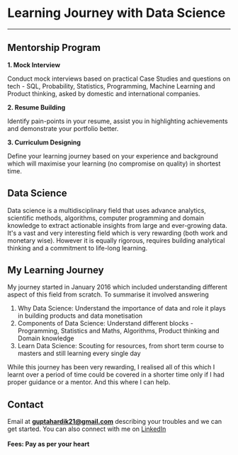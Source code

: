 # Learning Journey with Data Science
---
## Mentorship Program

<p style="font-weight:bold"> 1. Mock Interview </p><p>Conduct mock interviews based on practical Case Studies and questions on tech - SQL, Probability, Statistics, Programming, Machine Learning and Product thinking, asked by domestic and international companies.</p>
<p style="font-weight:bold"> 2. Resume Building </p><p>Identify pain-points in your resume, assist you in highlighting achievements and demonstrate your portfolio better.</p>
<p style="font-weight:bold"> 3. Curriculum Designing </p><p>Define your learning journey based on your experience and background which will maximise your learning (no compromise on quality) in shortest time.</p>


## Data Science
Data science is a multidisciplinary field that uses advance analytics, scientific methods, algorithms, computer programming and domain knowledge to extract actionable insights from large and ever-growing data. It's a vast and very interesting field which is very rewarding (both work and monetary wise). However it is equally rigorous, requires building analytical thinking and a commitment to life-long learning.  


## My Learning Journey
My journey started in January 2016 which included understanding different aspect of this field from scratch. To summarise it involved answering

1. Why Data Science: Understand the importance of data and role it plays in building products and data monetisation
2. Components of Data Science: Understand different blocks - Programming, Statistics and Maths, Algorithms, Product thinking and Domain knowledge
3. Learn Data Science: Scouting for resources, from short term course to masters and still learning every single day

While this journey has been very rewarding, I realised all of this which I learnt over a period of time could be covered in a shorter time only if I had proper guidance or a mentor. And this where I can help. 


## Contact
Email at **guptahardik21@gmail.com** describing your troubles and we can get started. You can also connect with me on <a href="https://www.linkedin.com/in/hardiklgupta/">LinkedIn</a>
<br><br>
**Fees: Pay as per your heart**

